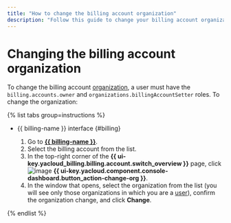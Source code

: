 ```yaml
---
title: "How to change the billing account organization"
description: "Follow this guide to change your billing account organization."
---
```


# Changing the billing account organization

To change the billing account [organization](../concepts/organization.md), a user must have the `billing.accounts.owner` and `organizations.billingAccountSetter` roles. To change the organization:

{% list tabs group=instructions %}

- {{ billing-name }} interface {#billing}

   1. Go to [**{{ billing-name }}**](https://billing.yandex.cloud/accounts/).
   1. Select the billing account from the list.
   1. In the top-right corner of the **{{ ui-key.yacloud_billing.billing.account.switch_overview }}** page, click ![image](../../_assets/console-icons/persons.svg) **{{ ui-key.yacloud.component.console-dashboard.button_action-change-org }}**.
   1. In the window that opens, select the organization from the list (you will see only those organizations in which you are a [user](../../organization/operations/add-account)), confirm the organization change, and click **Change**.

{% endlist %}

